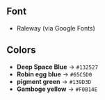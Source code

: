 ## Font 

- Raleway (via Google Fonts)  
  
## Colors   

- **Deep Space Blue** → `#132527`  
- **Robin egg blue** → `#65C5D0`  
- **pigment green** → `#139D3D`  
- **Gamboge yellow** → `#F0B14E` 
